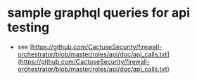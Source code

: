 # sample graphql queries for api testing
- see [https://github.com/CactuseSecurity/firewall-orchestrator/blob/master/roles/api/doc/api_calls.txt](https://github.com/CactuseSecurity/firewall-orchestrator/blob/master/roles/api/doc/api_calls.txt)
